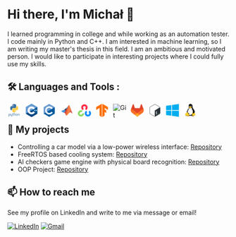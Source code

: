 # Hi there, I'm Michał 👋

I learned programming in college and while working as an automation tester. I code mainly in Python and C++.  I am interested in machine learning, so I am writing my master's thesis in this field. I am an ambitious and motivated person. I would like to participate in interesting projects where I could fully use my skills.

## :hammer_and_wrench: Languages and Tools :
<div>
  <img align="left" alt="Python" width="30px" src="https://github.com/devicons/devicon/blob/v2.15.1/icons/python/python-original-wordmark.svg" style="padding-right:10px;" />
  <img align="left" alt="C++" width="30px" src="https://github.com/devicons/devicon/blob/v2.15.1/icons/cplusplus/cplusplus-original.svg" style="padding-right:10px;" />
  <img align="left" alt="C" width="30px" src="https://github.com/devicons/devicon/blob/v2.15.1/icons/c/c-original.svg" style="padding-right:10px;" />
  <img align="left" alt="Matlab" width="30px" src="https://github.com/devicons/devicon/blob/v2.15.1/icons/matlab/matlab-original.svg" style="padding-right:10px;" />
  <img align="left" alt="OpenCV" width="30px" src="https://github.com/devicons/devicon/blob/v2.15.1/icons/opencv/opencv-original.svg" style="padding-right:10px;" />
  <img align="left" alt="TensorFlow" width="30px" src="https://github.com/devicons/devicon/blob/v2.15.1/icons/tensorflow/tensorflow-original.svg" style="padding-right:10px;" />
  <img align="left" alt="Git" width="30px" src="https://cdn.jsdelivr.net/gh/devicons/devicon/icons/git/git-original.svg" style="padding-right:10px;" />
  <img align="left" alt="GitLab" width="30px" src="https://github.com/devicons/devicon/blob/v2.15.1/icons/gitlab/gitlab-original.svg" style="padding-right:10px;" />
  <img align="left" alt="bash" width="30px" src="https://github.com/devicons/devicon/blob/v2.15.1/icons/bash/bash-original.svg" style="padding-right:10px;" />
  <img align="left" alt="Windows" width="30px" src="https://github.com/devicons/devicon/blob/v2.15.1/icons/windows8/windows8-original.svg" style="padding-right:10px;" />
  <img align="left" alt="Linux" width="30px" src="https://github.com/devicons/devicon/blob/v2.15.1/icons/linux/linux-original.svg" style="padding-right:10px;" />
</div>
</br>

## 📃 My projects
* Controlling a car model via a low-power wireless interface: [Repository](https://github.com/MHadrysiak/ControlSystem)  
* FreeRTOS based cooling system: [Repository](https://github.com/MHadrysiak/embeddedProject)
* AI checkers game engine with physical board recognition: [Repository](https://github.com/MHadrysiak/CheckersGame)
* OOP Project: [Repository](https://github.com/MHadrysiak/ProjectOOP)

## 📫 How to reach me
See my profile on LinkedIn and write to me via message or email! 

[![LinkedIn](https://icons.iconarchive.com/icons/danleech/simple/32/linkedin-icon.png)](https://www.linkedin.com/in/micha%C5%82-hadrysiak-b5448923a/)
[![Gmail](https://icons.iconarchive.com/icons/dtafalonso/android-lollipop/32/Gmail-icon.png)](mailto:hadr.michal@gmail.com)

<!--
**MHadrysiak/MHadrysiak** is a ✨ _special_ ✨ repository because its `README.md` (this file) appears on your GitHub profile.

Here are some ideas to get you started:

- 🔭 I’m currently working on ...
- 🌱 I’m currently learning ...
- 👯 I’m looking to collaborate on ...
- 🤔 I’m looking for help with ...
- 💬 Ask me about ...
- 📫 How to reach me: ...
- 😄 Pronouns: ...
- ⚡ Fun fact: ...
-->
